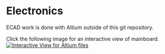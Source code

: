 # Electronics
ECAD work is done with Altium outside of this git repository.

Click the following image for an interactive view of mainboard.
[![Interactive View for Altium files](https://user-images.githubusercontent.com/4846634/160885748-59f78f73-f523-47e7-9fe4-b636aaa17684.png)](https://365.altium.com/files/3E0A81D1-A1FC-4FBE-88B5-F28845A6FE1E)
